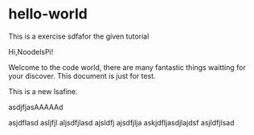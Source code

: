 # hello-world
This is a exercise sdfafor the given tutorial

Hi,NoodelsPi!

Welcome to the code world, there are many fantastic things waitting for your discover.
This document is just for test.

This is a new lsafine.



asdjfjasAAAAAd

asjdflasd
asljfjl
aljsdfjlasd
ajsldfj
ajsdfjlja
askjdfljasdjlajdsf
asjldfjlsad